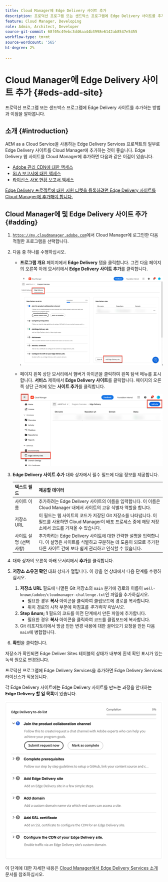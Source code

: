 ```yaml
---
title: Cloud Manager에 Edge Delivery 사이트 추가
description: 프로덕션 프로그램 또는 샌드박스 프로그램에 Edge Delivery 사이트를 추가하는 방법과 이점을 알아봅니다.
feature: Cloud Manager, Developing
role: Admin, Architect, Developer
source-git-commit: 68f05c49ebc3d46aa44b3998e6142ab8547e5455
workflow-type: tm+mt
source-wordcount: '565'
ht-degree: 2%

---
```



# Cloud Manager에 Edge Delivery 사이트 추가 {#eds-add-site}

프로덕션 프로그램 또는 샌드박스 프로그램에 Edge Delivery 사이트를 추가하는 방법과 이점을 알아봅니다.

## 소개 {#introduction}

AEM as a Cloud Service을 사용하는 Edge Delivery Services 프로젝트의 일부로 Edge Delivery 사이트를 Cloud Manager에 추가하는 것이 좋습니다. Edge Delivery 웹 사이트를 Cloud Manager에 추가하면 다음과 같은 이점이 있습니다.

* [Adobe 관리 CDN에 대한 액세스](/help/implementing/cloud-manager/cdn-configurations/add-cdn-config.md)
* [SLA 보고서에 대한 액세스](/help/implementing/cloud-manager/sla-reporting.md)
* [라이선스 사용 현황 보고서 액세스](/help/implementing/cloud-manager/license-dashboard.md)

[Edge Delivery 프로젝트에 대한 지원 티켓을 등록하려면 Edge Delivery 사이트를 Cloud Manager에 추가해야 합니다.](/help/edge/overview.md##support-ticket)

## Cloud Manager에 및 Edge Delivery 사이트 추가 {#adding}

1. [`https://my.cloudmanager.adobe.com`](https://my.cloudmanager.adobe.com/)에서 Cloud Manager에 로그인한 다음 적절한 프로그램을 선택합니다.
1. 다음 중 하나를 수행하십시오.
   * **프로그램 개요** 페이지에서 **Edge Delivery** 탭을 클릭합니다. 그런 다음 페이지의 오른쪽 아래 모서리에서 **Edge Delivery 사이트 추가**&#x200B;를 클릭합니다.

     ![Edge Delivery 탭에서 Edge Delivery 사이트 추가](/help/implementing/cloud-manager/assets/cm-eds-add1.png)

   * 페이지 왼쪽 상단 모서리에서 햄버거 아이콘을 클릭하여 왼쪽 탐색 메뉴를 표시합니다. **서비스** 제목에서 **Edge Delivery 사이트**&#x200B;를 클릭합니다. 페이지의 오른쪽 상단 근처에 있는 **사이트 추가**&#x200B;를 클릭합니다.

     ![Edge Delivery Sites 단추에서 Edge Delivery 사이트 추가](/help/implementing/cloud-manager/assets/cm-eds-add2.png)

1. **Edge Delivery 사이트 추가** 대화 상자에서 필수 필드에 다음 정보를 제공합니다.

   | 텍스트 필드 | 제공할 데이터 |
   | --- | --- |
   | 사이트 이름 | 추가하려는 Edge Delivery 사이트의 이름을 입력합니다. 이 이름은 Cloud Manager 내에서 사이트의 고유 식별자 역할을 합니다. |
   | 저장소 URL | 이 필드는 웹 사이트의 코드가 저장된 Git 저장소를 나타냅니다. 이 필드를 사용하면 Cloud Manager이 배포 프로세스 중에 해당 저장소에서 코드를 가져올 수 있습니다. |
   | 사이트 설명 (선택 사항) | 추가하려는 Edge Delivery 사이트에 대한 간략한 설명을 입력합니다. 이 설명은 사이트를 식별하고 구분하는 데 도움이 되므로 추가한 다른 사이트 간에 보다 쉽게 관리하고 인식할 수 있습니다. |

1. 대화 상자의 오른쪽 아래 모서리에서 **추가**&#x200B;를 클릭합니다.

1. **저장소 소유권 확인** 대화 상자가 열립니다. 이 창을 연 상태에서 다음 단계를 수행하십시오.

   1. **저장소 URL** 필드에 나열된 Git 저장소의 `main` 분기에 경로와 이름이 `well-known/adobe/cloudmanager-challenge.txt`인 파일을 추가하십시오.
      * 필요한 경우 **복사** 아이콘을 클릭하여 클립보드에 경로를 복사합니다.
      * 위치 경로의 시작 부분에 마침표를 *추가하지 마십시오*.
   1. **Step &amp;num; 1** 필드의 코드를 이전 단계에서 만든 파일에 추가합니다.
      * 필요한 경우 **복사** 아이콘을 클릭하여 코드를 클립보드에 복사합니다.
   1. Git 리포지토리에서 방금 만든 변경 내용에 대한 끌어오기 요청을 만든 다음 `main`에 병합합니다.

1. **확인**&#x200B;을 클릭합니다.

저장소가 확인되면 Edge Deliver Sites 테이블의 상태가 내부에 흰색 확인 표시가 있는 녹색 원으로 변경됩니다.

프로덕션 프로그램에 Edge Delivery Services을 추가하면 Edge Delivery Services 라이선스가 적용됩니다.

각 Edge Delivery 사이트에는 Edge Delivery 사이트를 만드는 과정을 안내하는 **Edge Delivery 할 일 목록**&#x200B;이 있습니다.

![Edge Delivery 할 일 앱](/help/implementing/cloud-manager/assets/edge-delivery-to-do-ist.png)

이 단계에 대한 자세한 내용은 [Cloud Manager에서 Edge Delivery Services 소개](/help/implementing/cloud-manager/edge-delivery/introduction-to-edge-delivery-services.md#ed-todo-list) 문서를 참조하십시오.
